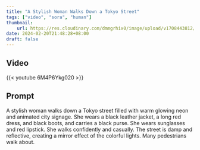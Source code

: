 ```yaml
---
title: "A Stylish Woman Walks Down a Tokyo Street"
tags: ["video", "sora", "human"]
thumbnail:
    url: https://res.cloudinary.com/dmmgrhix0/image/upload/v1708443812/sora-video/ykyjmv1qtiequju2r5uy.jpg
date: 2024-02-20T21:48:28+08:00
draft: false
---
```


## Video

{{< youtube 6M4P6Ykg020 >}}


## Prompt

A stylish woman walks down a Tokyo street filled with warm glowing neon and animated city signage. She wears a black leather jacket, a long red dress, and black boots, and carries a black purse. She wears sunglasses and red lipstick. She walks confidently and casually. The street is damp and reflective, creating a mirror effect of the colorful lights. Many pedestrians walk about.
